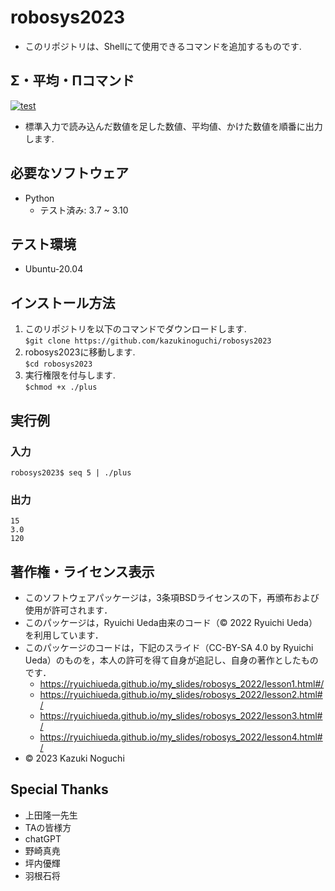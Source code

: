 # robosys2023
* このリポジトリは、Shellにて使用できるコマンドを追加するものです.

## Σ・平均・Πコマンド

[![test](https://github.com/kazukinoguchi/robosys2023/actions/workflows/test.yml/badge.svg)](https://github.com/kazukinoguchi/robosys2023/actions/workflows/test.yml)

* 標準入力で読み込んだ数値を足した数値、平均値、かけた数値を順番に出力します.

## 必要なソフトウェア
* Python
  * テスト済み: 3.7 ~ 3.10

## テスト環境
* Ubuntu-20.04

## インストール方法
1. このリポジトリを以下のコマンドでダウンロードします.  
`$git clone https://github.com/kazukinoguchi/robosys2023`
1. robosys2023に移動します.  
`$cd robosys2023`  
1. 実行権限を付与します.  
`$chmod +x ./plus`

## 実行例
### 入力
`robosys2023$ seq 5 | ./plus`
### 出力
`15`  
`3.0`  
`120`

## 著作権・ライセンス表示
* このソフトウェアパッケージは，3条項BSDライセンスの下，再頒布および使用が許可されます．
* このパッケージは，Ryuichi Ueda由来のコード（© 2022 Ryuichi Ueda）を利用しています．
* このパッケージのコードは，下記のスライド（CC-BY-SA 4.0 by Ryuichi Ueda）のものを，本人の許可を得て自身が追記し、自身の著作としたものです．
    * https://ryuichiueda.github.io/my_slides/robosys_2022/lesson1.html#/
    * https://ryuichiueda.github.io/my_slides/robosys_2022/lesson2.html#/
    * https://ryuichiueda.github.io/my_slides/robosys_2022/lesson3.html#/
    * https://ryuichiueda.github.io/my_slides/robosys_2022/lesson4.html#/
* © 2023 Kazuki Noguchi

## Special Thanks
* 上田隆一先生
* TAの皆様方
* chatGPT
* 野崎真尭
* 坪内優輝
* 羽根石将
